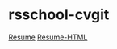 # rsschool-cvgit 

[Resume](https://va0z.github.io/rsschool-cv/cv)
[Resume-HTML](https://va0z.github.io/rsschool-cv/index.html)